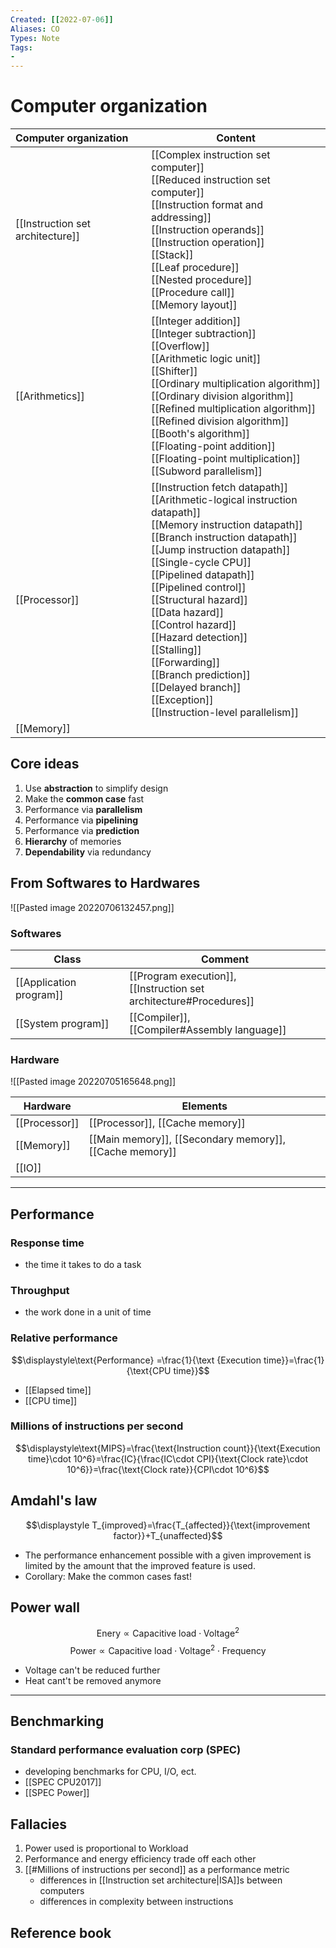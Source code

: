 ```yaml
---
Created: [[2022-07-06]]
Aliases: CO
Types: Note
Tags: 
- 
---
```

# Computer organization
| Computer organization            | Content                                                                                                                                                                                                                                                                                                                                                                                                                                                                                          |
|:-------------------------------- | ------------------------------------------------------------------------------------------------------------------------------------------------------------------------------------------------------------------------------------------------------------------------------------------------------------------------------------------------------------------------------------------------------------------------------------------------------------------------------------------------ |
| [[Instruction set architecture]] | [[Complex instruction set computer]]<br>[[Reduced instruction set computer]]<br>[[Instruction format and addressing]]<br>[[Instruction operands]]<br>[[Instruction operation]]<br>[[Stack]]<br>[[Leaf procedure]]<br>[[Nested procedure]]<br>[[Procedure call]]<br>[[Memory layout]]                                                                                                                                                                                                             |
| [[Arithmetics]]                  | [[Integer addition]]<br>[[Integer subtraction]]<br>[[Overflow]]<br>[[Arithmetic logic unit]]<br>[[Shifter]]<br>[[Ordinary multiplication algorithm]]<br>[[Ordinary division algorithm]]<br>[[Refined multiplication algorithm]]<br>[[Refined division algorithm]]<br>[[Booth's algorithm]]<br>[[Floating-point addition]]<br>[[Floating-point multiplication]]<br>[[Subword parallelism]]                                                                                                        |
| [[Processor]]                    | [[Instruction fetch datapath]]<br>[[Arithmetic-logical instruction datapath]]<br>[[Memory instruction datapath]]<br>[[Branch instruction datapath]]<br>[[Jump instruction datapath]]<br>[[Single-cycle CPU]]<br>[[Pipelined datapath]]<br>[[Pipelined control]]<br>[[Structural hazard]]<br>[[Data hazard]]<br>[[Control hazard]]<br>[[Hazard detection]]<br>[[Stalling]]<br>[[Forwarding]]<br>[[Branch prediction]]<br>[[Delayed branch]]<br>[[Exception]]<br>[[Instruction-level parallelism]] |
| [[Memory]]                       |                                                                                                                                                                                                                                                                                                                                                                                                                                                                                                  |

## Core ideas
1. Use **abstraction** to simplify design
2. Make the **common case** fast
3. Performance via **parallelism**
4. Performance via **pipelining**
5. Performance via **prediction**
6. **Hierarchy** of memories
7. **Dependability** via redundancy

## From Softwares to Hardwares
![[Pasted image 20220706132457.png]]
### Softwares
| Class                    | Comment                                                            |
| ------------------------ | ------------------------------------------------------------------ |
| [[Application program]] | [[Program execution]], <br>[[Instruction set architecture#Procedures]] |
| [[System program]]      | [[Compiler]], <br>[[Compiler#Assembly language]]                       |

### Hardware
![[Pasted image 20220705165648.png]]

| Hardware      | Elements                                                              |
| ------------- | --------------------------------------------------------------------- |
| [[Processor]] | [[Processor]], [[Cache memory]]                                       |
| [[Memory]]    | [[Main memory]], [[Secondary memory]], [[Cache memory]] |
| [[IO]]        |                                                                       |

---

## Performance
### Response time
- the time it takes to do a task
### Throughput
- the work done in a unit of time
### Relative performance
$$\displaystyle\text{Performance} =\frac{1}{\text {Execution time}}=\frac{1}{\text{CPU time}}$$
- [[Elapsed time]]
- [[CPU time]]

### Millions of instructions per second
$$\displaystyle\text{MIPS}=\frac{\text{Instruction count}}{\text{Execution time}\cdot 10^6}=\frac{IC}{\frac{IC\cdot CPI}{\text{Clock rate}\cdot 10^6}}=\frac{\text{Clock rate}}{CPI\cdot 10^6}$$

## Amdahl's law
$$\displaystyle T_{improved}=\frac{T_{affected}}{\text{improvement factor}}+T_{unaffected}$$
- The performance enhancement possible with a given improvement is limited by the amount that the improved feature is used. 
- Corollary: Make the common cases fast!

## Power wall
$$\displaystyle\text{Enery}\propto \text{Capacitive load}\cdot \text{Voltage}^2$$
$$\displaystyle\text{Power}\propto \text{Capacitive load}\cdot \text{Voltage}^2\cdot \text{Frequency}$$
- Voltage can't be reduced further
- Heat cant't be removed anymore
---

## Benchmarking
### Standard performance evaluation corp (SPEC)
- developing benchmarks for CPU, I/O, ect.
- [[SPEC CPU2017]]
- [[SPEC Power]]

## Fallacies
1. Power used is proportional to Workload
2. Performance and energy efficiency trade off each other
3. [[#Millions of instructions per second]] as a performance metric
	- differences in [[Instruction set architecture|ISA]]s between computers
	- differences in complexity between instructions

## Reference book
